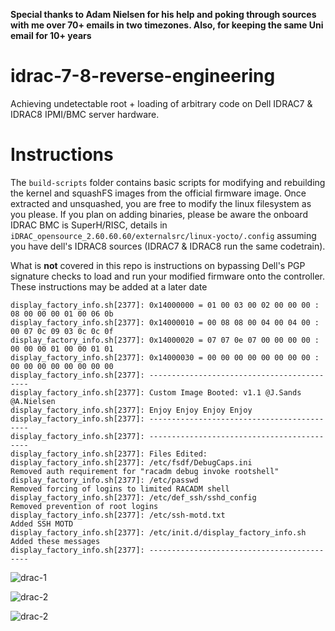 **Special thanks to Adam Nielsen for his help and poking through sources with me over 70+ emails in two timezones. Also, for keeping the same Uni email for 10+ years**

# idrac-7-8-reverse-engineering
Achieving undetectable root + loading of arbitrary code on Dell IDRAC7 & IDRAC8 IPMI/BMC server hardware. 

# Instructions
The `build-scripts` folder contains basic scripts for modifying and rebuilding the kernel and squashFS images from the official firmware image. Once extracted and unsquashed, you are free to modify the linux filesystem as you please. If you plan on adding binaries, please be aware the onboard IDRAC BMC is SuperH/RISC, details in `iDRAC_opensource_2.60.60.60/externalsrc/linux-yocto/.config` assuming you have dell's IDRAC8 sources (IDRAC7 & IDRAC8 run the same codetrain).

What is **not** covered in this repo is instructions on bypassing Dell's PGP signature checks to load and run your modified firmware onto the controller. These instructions may be added at a later date

```
display_factory_info.sh[2377]: 0x14000000 = 01 00 03 00 02 00 00 00 : 08 00 00 00 01 00 06 0b
display_factory_info.sh[2377]: 0x14000010 = 00 08 08 00 04 00 04 00 : 00 07 0c 09 03 0c 0c 0f
display_factory_info.sh[2377]: 0x14000020 = 07 07 0e 07 00 00 00 00 : 00 00 00 01 00 00 01 01
display_factory_info.sh[2377]: 0x14000030 = 00 00 00 00 00 00 00 00 : 00 00 00 00 00 00 00 00
display_factory_info.sh[2377]: -------------------------------------------
display_factory_info.sh[2377]: Custom Image Booted: v1.1 @J.Sands @A.Nielsen
display_factory_info.sh[2377]: Enjoy Enjoy Enjoy Enjoy
display_factory_info.sh[2377]: -------------------------------------------
display_factory_info.sh[2377]: -------------------------------------------
display_factory_info.sh[2377]: Files Edited:
display_factory_info.sh[2377]: /etc/fsdf/DebugCaps.ini              Removed auth requirement for "racadm debug invoke rootshell"
display_factory_info.sh[2377]: /etc/passwd                          Removed forcing of logins to limited RACADM shell
display_factory_info.sh[2377]: /etc/def_ssh/sshd_config             Removed prevention of root logins
display_factory_info.sh[2377]: /etc/ssh-motd.txt                    Added SSH MOTD
display_factory_info.sh[2377]: /etc/init.d/display_factory_info.sh  Added these messages
display_factory_info.sh[2377]: -------------------------------------------
```




![drac-1](https://i.imgur.com/NEoeaf7.jpg)

![drac-2](https://i.imgur.com/yQZiCP0.jpg)

![drac-2](https://i.imgur.com/mAbKbew.png)